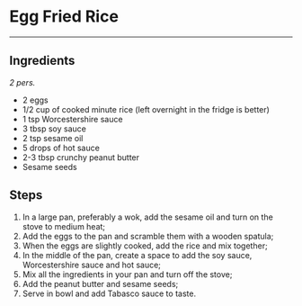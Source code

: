 # Egg Fried Rice

---

## Ingredients  

*2 pers.*

- 2 eggs
- 1/2 cup of cooked minute rice (left overnight in the fridge is better)
- 1 tsp Worcestershire sauce
- 3 tbsp soy sauce
- 2 tsp sesame oil
- 5 drops of hot sauce
- 2-3 tbsp crunchy peanut butter
- Sesame seeds

## Steps

1. In a large pan, preferably a wok, add the sesame oil and turn on the stove to medium heat;
2. Add the eggs to the pan and scramble them with a wooden spatula;
3. When the eggs are slightly cooked, add the rice and mix together;
4. In the middle of the pan, create a space to add the soy sauce, Worcestershire sauce and hot sauce;
5. Mix all the ingredients in your pan and turn off the stove;
6. Add the peanut butter and sesame seeds;
7. Serve in bowl and add Tabasco sauce to taste.

